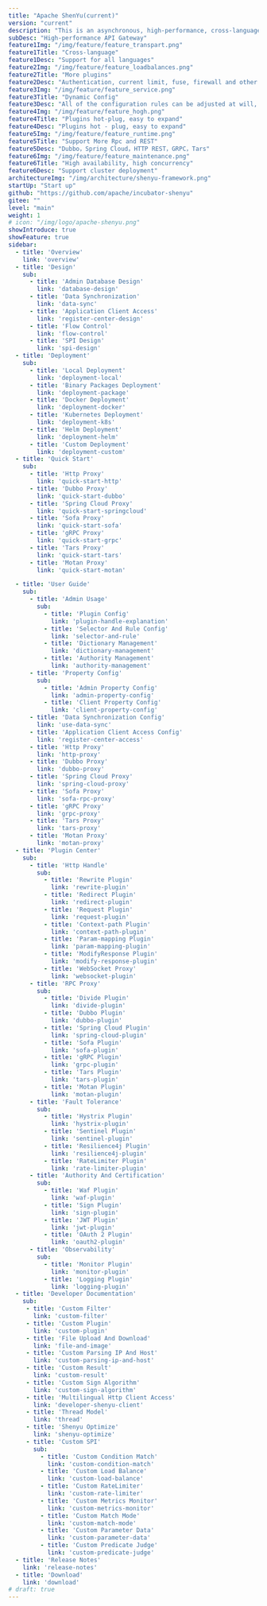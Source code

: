 ```yaml
---
title: "Apache ShenYu(current)"
version: "current"
description: "This is an asynchronous, high-performance, cross-language, responsive API gateway."
subDesc: "High-performance API Gateway"
feature1Img: "/img/feature/feature_transpart.png"
feature1Title: "Cross-language"
feature1Desc: "Support for all languages"
feature2Img: "/img/feature/feature_loadbalances.png"
feature2Title: "More plugins"
feature2Desc: "Authentication, current limit, fuse, firewall and other plugins"
feature3Img: "/img/feature/feature_service.png"
feature3Title: "Dynamic Config"
feature3Desc: "All of the configuration rules can be adjusted at will, taking effect dynamically, without restarting"
feature4Img: "/img/feature/feature_hogh.png"
feature4Title: "Plugins hot-plug, easy to expand"
feature4Desc: "Plugins hot - plug, easy to expand"
feature5Img: "/img/feature/feature_runtime.png"
feature5Title: "Support More Rpc and REST"
feature5Desc: "Dubbo，Spring Cloud，HTTP REST，GRPC，Tars"
feature6Img: "/img/feature/feature_maintenance.png"
feature6Title: "High availability, high concurrency"
feature6Desc: "Support cluster deployment"
architectureImg: "/img/architecture/shenyu-framework.png"
startUp: "Start up"
github: "https://github.com/apache/incubator-shenyu"
gitee: ""
level: "main"
weight: 1
# icon: "/img/logo/apache-shenyu.png"
showIntroduce: true
showFeature: true
sidebar:
  - title: 'Overview'
    link: 'overview'
  - title: 'Design'
    sub:
      - title: 'Admin Database Design'
        link: 'database-design'
      - title: 'Data Synchronization'
        link: 'data-sync'
      - title: 'Application Client Access'
        link: 'register-center-design'
      - title: 'Flow Control'
        link: 'flow-control'
      - title: 'SPI Design'
        link: 'spi-design'
  - title: 'Deployment'
    sub:
      - title: 'Local Deployment'
        link: 'deployment-local'
      - title: 'Binary Packages Deployment'
        link: 'deployment-package'
      - title: 'Docker Deployment'
        link: 'deployment-docker'
      - title: 'Kubernetes Deployment'
        link: 'deployment-k8s'
      - title: 'Helm Deployment'
        link: 'deployment-helm'
      - title: 'Custom Deployment'
        link: 'deployment-custom'
  - title: 'Quick Start'
    sub:
      - title: 'Http Proxy'
        link: 'quick-start-http'
      - title: 'Dubbo Proxy'
        link: 'quick-start-dubbo'
      - title: 'Spring Cloud Proxy'
        link: 'quick-start-springcloud'
      - title: 'Sofa Proxy'
        link: 'quick-start-sofa'
      - title: 'gRPC Proxy'
        link: 'quick-start-grpc'
      - title: 'Tars Proxy'
        link: 'quick-start-tars'
      - title: 'Motan Proxy'
        link: 'quick-start-motan'

  - title: 'User Guide'
    sub:
      - title: 'Admin Usage'
        sub:
          - title: 'Plugin Config'
            link: 'plugin-handle-explanation'
          - title: 'Selector And Rule Config'
            link: 'selector-and-rule'
          - title: 'Dictionary Management'
            link: 'dictionary-management'
          - title: 'Authority Management'
            link: 'authority-management'
      - title: 'Property Config'
        sub:
          - title: 'Admin Property Config'
            link: 'admin-property-config'
          - title: 'Client Property Config'
            link: 'client-property-config'
      - title: 'Data Synchronization Config'
        link: 'use-data-sync'
      - title: 'Application Client Access Config'
        link: 'register-center-access'
      - title: 'Http Proxy'
        link: 'http-proxy'
      - title: 'Dubbo Proxy'
        link: 'dubbo-proxy'
      - title: 'Spring Cloud Proxy'
        link: 'spring-cloud-proxy'
      - title: 'Sofa Proxy'
        link: 'sofa-rpc-proxy'
      - title: 'gRPC Proxy'
        link: 'grpc-proxy'
      - title: 'Tars Proxy'
        link: 'tars-proxy'
      - title: 'Motan Proxy'
        link: 'motan-proxy'
  - title: 'Plugin Center'
    sub:
      - title: 'Http Handle'
        sub:
          - title: 'Rewrite Plugin'
            link: 'rewrite-plugin'
          - title: 'Redirect Plugin'
            link: 'redirect-plugin'
          - title: 'Request Plugin'
            link: 'request-plugin'
          - title: 'Context-path Plugin'
            link: 'context-path-plugin'
          - title: 'Param-mapping Plugin'
            link: 'param-mapping-plugin'
          - title: 'ModifyResponse Plugin'
            link: 'modify-response-plugin'
          - title: 'WebSocket Proxy'
            link: 'websocket-plugin'
      - title: 'RPC Proxy'
        sub:
          - title: 'Divide Plugin'
            link: 'divide-plugin'
          - title: 'Dubbo Plugin'
            link: 'dubbo-plugin'
          - title: 'Spring Cloud Plugin'
            link: 'spring-cloud-plugin'
          - title: 'Sofa Plugin'
            link: 'sofa-plugin'
          - title: 'gRPC Plugin'
            link: 'grpc-plugin'
          - title: 'Tars Plugin'
            link: 'tars-plugin'
          - title: 'Motan Plugin'
            link: 'motan-plugin'
      - title: 'Fault Tolerance'
        sub:
          - title: 'Hystrix Plugin'
            link: 'hystrix-plugin'
          - title: 'Sentinel Plugin'
            link: 'sentinel-plugin'
          - title: 'Resilience4j Plugin'
            link: 'resilience4j-plugin'
          - title: 'RateLimiter Plugin'
            link: 'rate-limiter-plugin'
      - title: 'Authority And Certification'
        sub:
          - title: 'Waf Plugin'
            link: 'waf-plugin'
          - title: 'Sign Plugin'
            link: 'sign-plugin'
          - title: 'JWT Plugin'
            link: 'jwt-plugin'
          - title: 'OAuth 2 Plugin'
            link: 'oauth2-plugin'
      - title: 'Observability'
        sub:
          - title: 'Monitor Plugin'
            link: 'monitor-plugin'
          - title: 'Logging Plugin'
            link: 'logging-plugin'
  - title: 'Developer Documentation'
    sub:
     - title: 'Custom Filter'
       link: 'custom-filter'
     - title: 'Custom Plugin'
       link: 'custom-plugin'
     - title: 'File Upload And Download'
       link: 'file-and-image'
     - title: 'Custom Parsing IP And Host'
       link: 'custom-parsing-ip-and-host'
     - title: 'Custom Result'
       link: 'custom-result'
     - title: 'Custom Sign Algorithm'
       link: 'custom-sign-algorithm'
     - title: 'Multilingual Http Client Access'
       link: 'developer-shenyu-client'
     - title: 'Thread Model'
       link: 'thread'
     - title: 'Shenyu Optimize'
       link: 'shenyu-optimize'
     - title: 'Custom SPI'
       sub:
         - title: 'Custom Condition Match'
           link: 'custom-condition-match'
         - title: 'Custom Load Balance'
           link: 'custom-load-balance'
         - title: 'Custom RateLimiter'
           link: 'custom-rate-limiter'
         - title: 'Custom Metrics Monitor'
           link: 'custom-metrics-monitor'
         - title: 'Custom Match Mode'
           link: 'custom-match-mode'
         - title: 'Custom Parameter Data'
           link: 'custom-parameter-data'
         - title: 'Custom Predicate Judge'
           link: 'custom-predicate-judge'
  - title: 'Release Notes'
    link: 'release-notes'
  - title: 'Download'
    link: 'download'
# draft: true
---
```



